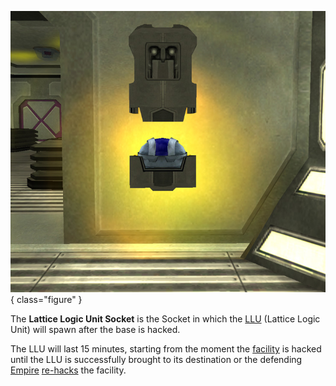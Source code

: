 ![in a Lattice Logic Unit Socket](../images/LLU.jpg){ class="figure" }

The **Lattice Logic Unit Socket** is the Socket in which the
[LLU](../terminology/Lattice_Logic_Unit.md) (Lattice Logic Unit) will spawn
after the base is hacked.

The LLU will last 15 minutes, starting from the moment the
[facility](../locations/Facilities.md) is hacked until the LLU is successfully
brought to its destination or the defending [Empire](../terminology/Empire.md)
[re-hacks](../terminology/Hack.md) the facility.
